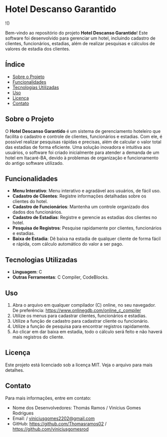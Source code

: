 # Hotel Descanso Garantido

!()

Bem-vindo ao repositório do projeto **Hotel Descanso Garantido**! Este software foi desenvolvido para gerenciar um hotel, incluindo cadastro de clientes, funcionários, estadias, além de realizar pesquisas e cálculos de valores de estadia dos clientes. 



## Índice

- [Sobre o Projeto](#sobre-o-projeto)
- [Funcionalidades](#funcionalidades)
- [Tecnologias Utilizadas](#tecnologias-utilizadas)
- [Uso](#uso)
- [Licença](#licença)
- [Contato](#contato)

## Sobre o Projeto

O **Hotel Descanso Garantido** é um sistema de gerenciamento hoteleiro que facilita o cadastro e controle de clientes, funcionários e estadias. Com ele, é possível realizar pesquisas rápidas e precisas, além de calcular o valor total das estadias de forma eficiente.
Uma solução inovadora e intuitiva aos usuários, o software foi criado inicialmente para atender a demanda de um hotel em Itacaré-BA, devido à problemas de organização e funcionamento do antigo software utilizado.

## Funcionalidades

- **Menu Interativo**: Menu interativo e agradável aos usuários, de fácil uso.
- **Cadastro de Clientes**: Registre informações detalhadas sobre os clientes do hotel.
- **Cadastro de Funcionários**: Mantenha um controle organizado dos dados dos funcionários.
- **Cadastro de Estadias**: Registre e gerencie as estadias dos clientes no hotel.
- **Pesquisa de Registros**: Pesquise rapidamente por clientes, funcionários e estadias.
- **Baixa de Estadia**: Dê baixa na estadia de qualquer cliente de forma fácil e rápida, com cálculo automático do valor a ser pago.

## Tecnologias Utilizadas

- **Linguagem**: C
- **Outras Ferramentas**: C Compiler, CodeBlocks.

## Uso

1. Abra o arquivo em qualquer compilador (C) online, no seu navegador. De preferência: https://www.onlinegdb.com/online_c_compiler
2. Utilize os menus para cadastrar clientes, funcionários e estadias.
3. Utilize a função de cadastro para cadastrar cliente ou funcionário.
4. Utilize a função de pesquisa para encontrar registros rapidamente.
5. Ao clicar em dar baixa em estadia, todo o cálculo será feito e não haverá mais registros do cliente.

## Licença

Este projeto está licenciado sob a licença MIT. Veja o arquivo para mais detalhes.

## Contato

Para mais informações, entre em contato:

- Nome dos Desenvolvedores: Thomás Ramos / Vinícius Gomes Rodrigues
- Email: / viniciusgomes2202@gmail.com
- GitHub: https://github.com/Thomasramos02 / https://github.com/viniciusgomesrod

